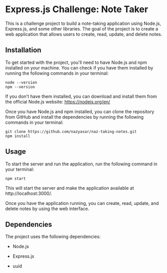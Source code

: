 # Express.js Challenge: Note Taker

This is a challenge project to build a note-taking application using Node.js, Express.js, and some other libraries. The goal of the project is to create a web application that allows users to create, read, update, and delete notes.

## Installation
To get started with the project, you'll need to have Node.js and npm installed on your machine. You can check if you have them installed by running the following commands in your terminal:

```
node --version
npm --version
```

If you don't have them installed, you can download and install them from the official Node.js website: https://nodejs.org/en/

Once you have Node.js and npm installed, you can clone the repository from GitHub and install the dependencies by running the following commands in your terminal:

```
git clone https://github.com/nazyasar/naz-taking-notes.git
npm install
```

## Usage
To start the server and run the application, run the following command in your terminal:
```
npm start
```
This will start the server and make the application available at http://localhost:3000/.

Once you have the application running, you can create, read, update, and delete notes by using the web interface.

## Dependencies
The project uses the following dependencies:

- Node.js
* Express.js
+ uuid
